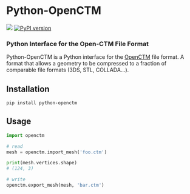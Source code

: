 Python-OpenCTM
==============
![](https://github.com/lejafar/python-openctm/workflows/OpenCTM%20Release/badge.svg) [![PyPI version](https://badge.fury.io/py/python-openctm.svg)](https://badge.fury.io/py/python-openctm)
### Python Interface for the Open-CTM File Format

Python-OpenCTM is a Python interface for the [OpenCTM](https://github.com/Danny02/OpenCTM) file format. A format that allows a geometry to be compressed to a fraction of comparable file formats (3DS, STL, COLLADA...).

## Installation

```shell
pip install python-openctm
```

## Usage

```python
import openctm

# read
mesh = openctm.import_mesh('foo.ctm')

print(mesh.vertices.shape)
# (124, 3)

# write
openctm.export_mesh(mesh, 'bar.ctm')
```
